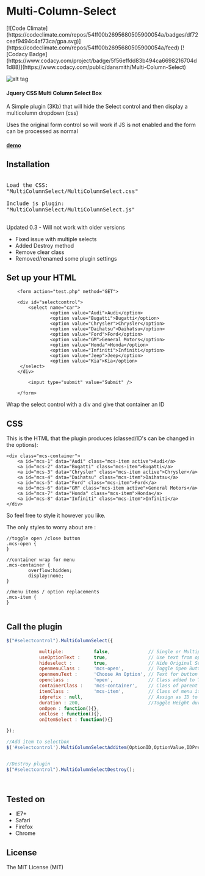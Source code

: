 <h1>Multi-Column-Select</h1>
[![Code Climate](https://codeclimate.com/repos/54ff00b2695680505900054a/badges/df72ceaf9494c4af73ca/gpa.svg)](https://codeclimate.com/repos/54ff00b2695680505900054a/feed)
[![Codacy Badge](https://www.codacy.com/project/badge/5f56effdd83b494ca6698216704d1d88)](https://www.codacy.com/public/dansmith/Multi-Column-Select)

![alt tag](http://www.djsmith.me/PLUGS/mcs/mcs.jpg)

<h4>Jquery CSS Multi Column Select Box</h4>
<p>A Simple plugin (3Kb) that will hide the Select control and then display a multicolumn dropdown (css)</p>
<p>Uses the original form control so will work if JS is not enabled and the form can be processed as normal</p>
<h4><a href="http://djsmithme.github.io/Multi-Column-Select/">demo</a></h4>

<h2>Installation</h2>

<pre>

Load the CSS:
"MultiColumnSelect/MultiColumnSelect.css"

Include js plugin:
"MultiColumnSelect/MultiColumnSelect.js"

</pre>

<p>Updated 0.3 - Will not work with older versions</p>
<ul>
<li> Fixed issue with multiple selects </li>
<li> Added Destroy method </li>
<li> Remove clear class </li>
<li> Removed/renamed some plugin settings</li>
</ul>

<h2>Set up your HTML</h2>

```
    <form action="test.php" method="GET">

    <div id="selectcontrol">
        <select name="car">
                <option value="Audi">Audi</option>
                <option value="Bugatti">Bugatti</option>
                <option value="Chrysler">Chrysler</option>
                <option value="Daihatsu">Daihatsu</option>
                <option value="Ford">Ford</option>
                <option value="GM">General Motors</option>
                <option value="Honda">Honda</option>
                <option value="Infiniti">Infiniti</option>
                <option value="Jeep">Jeep</option>
                <option value="Kia">Kia</option>
     </select>
    </div>
    
        <input type="submit" value="Submit" />
    
    </form>

```
Wrap the select control with a div and give that container an ID

<h2>CSS</h2>

This is the HTML that the plugin produces (classed/ID's can be changed in the options):

```
<div class="mcs-container">
	<a id="mcs-1" data="Audi" class="mcs-item active">Audi</a>
	<a id="mcs-2" data="Bugatti" class="mcs-item">Bugatti</a>
	<a id="mcs-3" data="Chrysler" class="mcs-item active">Chrysler</a>
	<a id="mcs-4" data="Daihatsu" class="mcs-item">Daihatsu</a>
	<a id="mcs-5" data="Ford" class="mcs-item">Ford</a>
	<a id="mcs-6" data="GM" class="mcs-item active">General Motors</a>
	<a id="mcs-7" data="Honda" class="mcs-item">Honda</a>
	<a id="mcs-8" data="Infiniti" class="mcs-item">Infiniti</a>
</div>

```
So feel free to style it however you like. 

The only styles to worry about are :

```
//toggle open /close button
.mcs-open {
}

//container wrap for menu
.mcs-container {
        overflow:hidden;            
        display:none;                    
}

//menu items / option replacements
.mcs-item {
}


```


<h2>Call the plugin</h2>

```javascript
$("#selectcontrol").MultiColumnSelect({

            multiple:           false,              // Single or Multiple Select- Default Single
            useOptionText :     true,               // Use text from option. Use false if you plan to use images
            hideselect :        true,               // Hide Original Select Control
            openmenuClass :     'mcs-open',         // Toggle Open Button Class
            openmenuText :      'Choose An Option', // Text for button
            openclass :         'open',             // Class added to Toggle button on open
            containerClass :    'mcs-container',    // Class of parent container
            itemClass :         'mcs-item',         // Class of menu items
            idprefix : null,                        // Assign as ID to items eg 'item-' = #item-1, #item-2, #item-3...
            duration : 200,                         //Toggle Height duration
            onOpen : function(){},
            onClose : function(){},
            onItemSelect : function(){}

});

//Add item to selectbox
$('#selectcontrol').MultiColumnSelectAdditem(OptionID,OptionValue,IDPrefix);


//Destroy plugin
$("#selectcontrol").MultiColumnSelectDestroy();




```


<h2>Tested on</h2>
<ul>
<li>IE7+</li>
<li>Safari</li>
<li>Firefox </li>
<li>Chrome</li>
</ul>


<h2>License</h2>

<p>The MIT License (MIT)</p>

